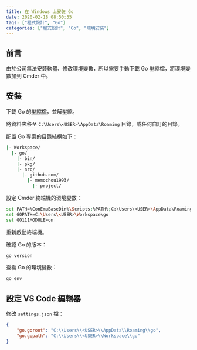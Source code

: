 ```yaml
---
title: 在 Windows 上安裝 Go
date: 2020-02-18 08:50:55
tags: ["程式設計", "Go"]
categories: ["程式設計", "Go", "環境安裝"]
---
```


## 前言

由於公司無法安裝軟體、修改環境變數，所以需要手動下載 Go 壓縮檔，將環境變數加到 Cmder 中。

## 安裝

下載 Go 的[壓縮檔](https://dl.google.com/go/go1.13.8.windows-amd64.zip)，並解壓縮。

將資料夾移至 `C:\Users\<USER>\AppData\Roaming` 目錄，或任何自訂的目錄。

配置 Go 專案的目錄結構如下：

```BASH
|- Workspace/
  |- go/
    |- bin/
    |- pkg/
    |- src/
      |- github.com/
        |- memochou1993/
          |- project/
```

設定 Cmder 終端機的環境變數：

```BASH
set PATH=%ConEmuBaseDir%\Scripts;%PATH%;C:\Users\<USER>\AppData\Roaming\go\bin;
set GOPATH=C:\Users\<USER>\Workspace\go
set GO111MODULE=on
```

重新啟動終端機。

確認 Go 的版本：

```BASH
go version
```

查看 Go 的環境變數：

```BASH
go env
```

## 設定 VS Code 編輯器

修改 `settings.json` 檔：

```JSON
{
    "go.goroot": "C:\\Users\\<USER>\\AppData\\Roaming\\go",
    "go.gopath": "C:\\Users\\<USER>\\Workspace\\go"
}
```
